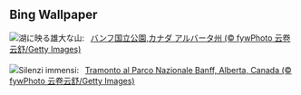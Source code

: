 ## Bing Wallpaper
![](https://www.bing.com/th?id=OHR.Banff24_JA-JP2138489803_UHD.jpg&w=1000)湖に映る雄大な山:&nbsp;&ensp;[バンフ国立公園,カナダ アルバータ州 (© fywPhoto 云卷云舒/Getty Images)](https://www.bing.com/th?id=OHR.Banff24_JA-JP2138489803_UHD.jpg)
<br><br/>
![](https://www.bing.com/th?id=OHR.Banff24_IT-IT4414822450_UHD.jpg&w=1000)Silenzi immensi:&nbsp;&ensp;[Tramonto al Parco Nazionale Banff, Alberta, Canada (© fywPhoto 云卷云舒/Getty Images)](https://www.bing.com/th?id=OHR.Banff24_IT-IT4414822450_UHD.jpg)
<br><br/>
